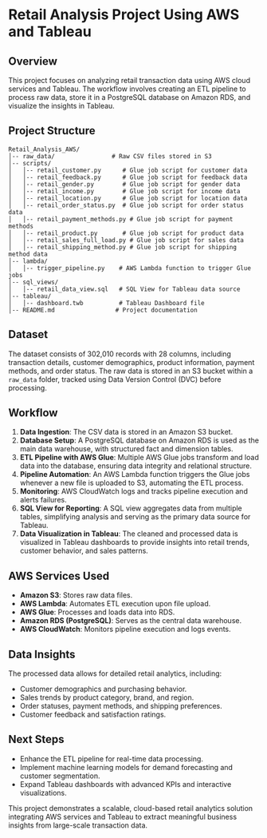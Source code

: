 # Retail Analysis Project Using AWS and Tableau

## Overview
This project focuses on analyzing retail transaction data using AWS cloud services and Tableau. The workflow involves creating an ETL pipeline to process raw data, store it in a PostgreSQL database on Amazon RDS, and visualize the insights in Tableau.

## Project Structure
```
Retail_Analysis_AWS/
│-- raw_data/                # Raw CSV files stored in S3
│-- scripts/
│   │-- retail_customer.py      # Glue job script for customer data
│   │-- retail_feedback.py      # Glue job script for feedback data
│   │-- retail_gender.py        # Glue job script for gender data
│   │-- retail_income.py        # Glue job script for income data
│   │-- retail_location.py      # Glue job script for location data
│   │-- retail_order_status.py  # Glue job script for order status data
│   │-- retail_payment_methods.py # Glue job script for payment methods
│   │-- retail_product.py       # Glue job script for product data
│   │-- retail_sales_full_load.py # Glue job script for sales data
│   │-- retail_shipping_method.py # Glue job script for shipping method data
│-- lambda/
│   │-- trigger_pipeline.py    # AWS Lambda function to trigger Glue jobs
│-- sql_views/
│   │-- retail_data_view.sql   # SQL View for Tableau data source
│-- tableau/
│   │-- dashboard.twb          # Tableau Dashboard file
│-- README.md                 # Project documentation
```

## Dataset
The dataset consists of 302,010 records with 28 columns, including transaction details, customer demographics, product information, payment methods, and order status. The raw data is stored in an S3 bucket within a `raw_data` folder, tracked using Data Version Control (DVC) before processing.

## Workflow
1. **Data Ingestion**: The CSV data is stored in an Amazon S3 bucket.
2. **Database Setup**: A PostgreSQL database on Amazon RDS is used as the main data warehouse, with structured fact and dimension tables.
3. **ETL Pipeline with AWS Glue**: Multiple AWS Glue jobs transform and load data into the database, ensuring data integrity and relational structure.
4. **Pipeline Automation**: An AWS Lambda function triggers the Glue jobs whenever a new file is uploaded to S3, automating the ETL process.
5. **Monitoring**: AWS CloudWatch logs and tracks pipeline execution and alerts failures.
6. **SQL View for Reporting**: A SQL view aggregates data from multiple tables, simplifying analysis and serving as the primary data source for Tableau.
7. **Data Visualization in Tableau**: The cleaned and processed data is visualized in Tableau dashboards to provide insights into retail trends, customer behavior, and sales patterns.

## AWS Services Used
- **Amazon S3**: Stores raw data files.
- **AWS Lambda**: Automates ETL execution upon file upload.
- **AWS Glue**: Processes and loads data into RDS.
- **Amazon RDS (PostgreSQL)**: Serves as the central data warehouse.
- **AWS CloudWatch**: Monitors pipeline execution and logs events.

## Data Insights
The processed data allows for detailed retail analytics, including:
- Customer demographics and purchasing behavior.
- Sales trends by product category, brand, and region.
- Order statuses, payment methods, and shipping preferences.
- Customer feedback and satisfaction ratings.

## Next Steps
- Enhance the ETL pipeline for real-time data processing.
- Implement machine learning models for demand forecasting and customer segmentation.
- Expand Tableau dashboards with advanced KPIs and interactive visualizations.

This project demonstrates a scalable, cloud-based retail analytics solution integrating AWS services and Tableau to extract meaningful business insights from large-scale transaction data.
